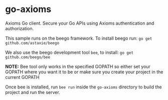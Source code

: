 # go-axioms
Axioms Go client. Secure your Go APIs using Axioms authentication and authorization.

This sample runs on the beego framework.
To install beego run:
`go get github.com/astaxie/beego`

We also use the beego development tool `bee`, to install:
`go get github.com/beego/bee`

**NOTE:** Bee tool only works in the specified GOPATH so either set your GOPATH where you want it to be or make sure you create your project in the current GOPATH

Once bee is installed, run `bee run` inside the `go-axioms` directory to build the project and run the server.
